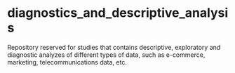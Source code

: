 # diagnostics_and_descriptive_analysis
Repository reserved for studies that contains descriptive, exploratory and diagnostic analyzes of different types of data, such as e-commerce, marketing, telecommunications data, etc.
